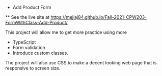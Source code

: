 * Add Product Form

** See the live site at https://mejiaj84.github.io/Fall-2021-CPW203-FormWithClass-Add-Product/

This project will allow me to get more practice using more 
- TypeScript 
- Form validation 
- Introduce custom classes.

The project will also use CSS to make a decent looking web page that is responsive to screen size.
